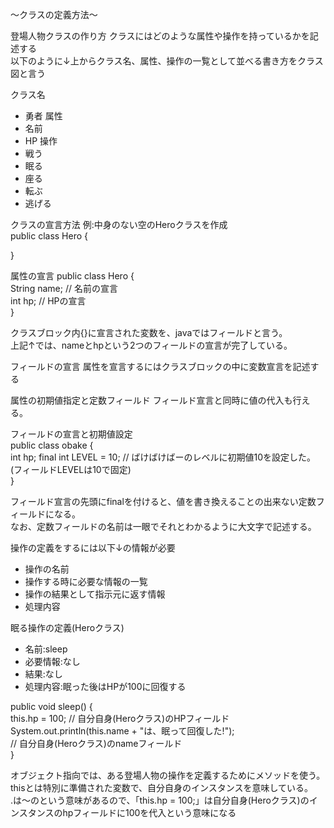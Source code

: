 〜クラスの定義方法〜

登場人物クラスの作り方
クラスにはどのような属性や操作を持っているかを記述する<br>
以下のように↓上からクラス名、属性、操作の一覧として並べる書き方をクラス図と言う<br>

クラス名
- 勇者
属性
- 名前
- HP
操作
- 戦う
- 眠る
- 座る
- 転ぶ
- 逃げる

クラスの宣言方法 例:中身のない空のHeroクラスを作成<br>
public class Hero {<br>

}<br>

属性の宣言
public class Hero {<br>
  String name; // 名前の宣言<br>
  int hp; // HPの宣言<br>
}<br>

クラスブロック内{}に宣言された変数を、javaではフィールドと言う。<br>
上記↑では、nameとhpという2つのフィールドの宣言が完了している。<br>

フィールドの宣言
属性を宣言するにはクラスブロックの中に変数宣言を記述する<br>

属性の初期値指定と定数フィールド
フィールド宣言と同時に値の代入も行える。<br>

フィールドの宣言と初期値設定<br>
public class obake {<br>
  int hp;
  final int LEVEL = 10; // ばけばけばーのレベルに初期値10を設定した。(フィールドLEVELは10で固定)<br>
}<br>

フィールド宣言の先頭にfinalを付けると、値を書き換えることの出来ない定数フィールドになる。<br>
なお、定数フィールドの名前は一眼でそれとわかるように大文字で記述する。<br>

操作の定義をするには以下↓の情報が必要
- 操作の名前
- 操作する時に必要な情報の一覧
- 操作の結果として指示元に返す情報
- 処理内容

眠る操作の定義(Heroクラス)
- 名前:sleep
- 必要情報:なし
- 結果:なし
- 処理内容:眠った後はHPが100に回復する

public void sleep() {<br>
  this.hp = 100; // 自分自身(Heroクラス)のHPフィールド<br>
  System.out.println(this.name + "は、眠って回復した!");<br>
  // 自分自身(Heroクラス)のnameフィールド<br>
}<br>

オブジェクト指向では、ある登場人物の操作を定義するためにメソッドを使う。<br>
thisとは特別に準備された変数で、自分自身のインスタンスを意味している。<br>
.は〜のという意味があるので、「this.hp = 100;」は自分自身(Heroクラス)のインスタンスのhpフィールドに100を代入という意味になる<br>

